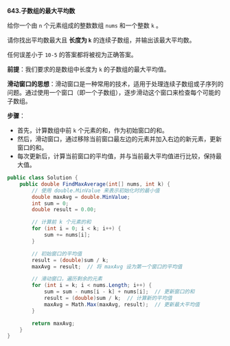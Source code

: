 **643.子数组的最大平均数**

给你一个由 `n` 个元素组成的整数数组 `nums` 和一个整数 `k` 。

请你找出平均数最大且 **长度为 `k`** 的连续子数组，并输出该最大平均数。

任何误差小于 `10-5` 的答案都将被视为正确答案。

**前提**：我们要求的是数组中长度为 `k` 的子数组的最大平均值。

**滑动窗口的思想**：滑动窗口是一种常用的技术，适用于处理连续子数组或子序列的问题。通过使用一个窗口（即一个子数组），逐步滑动这个窗口来检查每个可能的子数组。

**步骤**：

- 首先，计算数组中前 `k` 个元素的和，作为初始窗口的和。
- 然后，滑动窗口，通过移除当前窗口最左边的元素并加入右边的新元素，更新窗口的和。
- 每次更新后，计算当前窗口的平均值，并与当前最大平均值进行比较，保持最大值。

```c#
public class Solution {
    public double FindMaxAverage(int[] nums, int k) {
        // 使用 double.MinValue 来表示初始化时的最小值
        double maxAvg = double.MinValue;  
        int sum = 0;
        double result = 0.00;

        // 计算前 k 个元素的和
        for (int i = 0; i < k; i++) {
            sum += nums[i];
        }

        // 初始窗口的平均值
        result = (double)sum / k;
        maxAvg = result;  // 将 maxAvg 设为第一个窗口的平均值

        // 滑动窗口，遍历剩余的元素
        for (int i = k; i < nums.Length; i++) {
            sum = sum - nums[i - k] + nums[i];  // 更新窗口的和
            result = (double)sum / k;  // 计算新的平均值
            maxAvg = Math.Max(maxAvg, result);  // 更新最大平均值
        }

        return maxAvg;
    }
}

```

